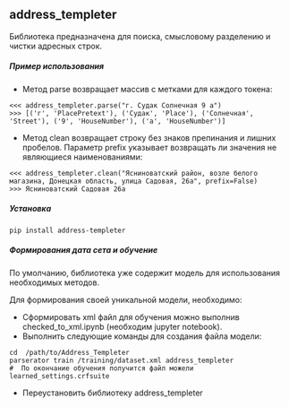 ## address_templeter

Библиотека предназначена для поиска, смысловому разделению и чистки адресных строк.

##### Пример использования

- Метод parse возвращает массив с метками для каждого токена:
```
<<< address_templeter.parse("г. Судак Солнечная 9 а")
>>> [('г', 'PlacePretext'), ('Судак', 'Place'), ('Солнечная', 'Street'), ('9', 'HouseNumber'), ('а', 'HouseNumber')]
```
- Метод clean возвращает строку без знаков препинания и лишних пробелов. Параметр prefix указывает возвращать ли значения не являющиеся наименованиями:
```
<<< address_templeter.clean("Ясниноватский район, возле белого магазина, Донецкая область, улица Садовая, 26а", prefix=False)
>>> Ясниноватский Садовая 26а
```

##### Установка
 ```
pip install address-templeter
 ```
 
##### Формирования дата сета и обучение
По умолчанию, библиотека уже содержит модель для использования необходимых методов. 

Для формирования своей уникальной модели, необходимо:
- Сформировать xml файл для обучения можно выполнив checked_to_xml.ipynb (необходим jupyter notebook).
- Выполнить следующие команды для создания файла модели:
```shell script
cd  /path/to/Address_Templeter
parserator train /training/dataset.xml address_templeter
#  По окончание обучения получится файл можели learned_settings.crfsuite
```
- Переустановить библиотеку address_templeter
